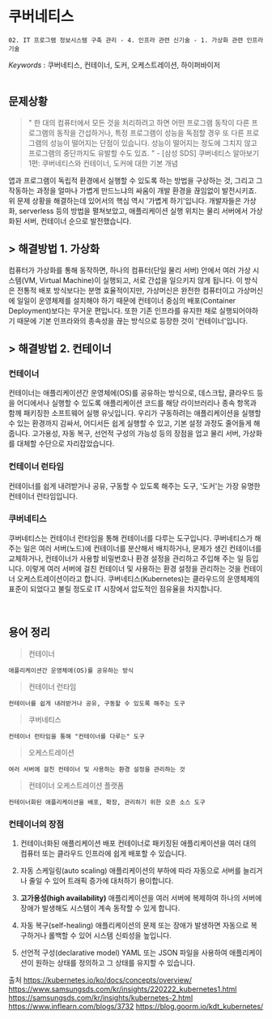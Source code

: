 # 쿠버네티스

    02. IT 프로그램 정보시스템 구축 관리 - 4. 인프라 관련 신기술 - 1. 가상화 관련 인프라 기술

_Keywords_ : 쿠버네티스, 컨테이너, 도커, 오케스트레이션, 하이퍼바이저
<br>
<br>

## 문제상황

> " 한 대의 컴퓨터에서 모든 것을 처리하려고 하면 어떤 프로그램 동작이 다른 프로그램의 동작을 간섭하거나, 특정 프로그램이 성능을 독점할 경우 또 다른 프로그램의 성능이 떨어지는 단점이 있습니다. 성능이 떨어지는 정도에 그치지 않고 프로그램의 중단까지도 유발할 수도 있죠. "
> \- [삼성 SDS] 쿠버네티스 알아보기 1편: 쿠버네티스와 컨테이너, 도커에 대한 기본 개념

앱과 프로그램이 독립적 환경에서 실행할 수 있도록 하는 방법을 구상하는 것, 그리고 그 작동하는 과정을 얼마나 가볍게 만드느냐의 싸움이 개발 환경을 끊임없이 발전시키죠. 위 문제 상황을 해결하는데 있어서의 핵심 역시 '가볍게 하기'입니다. 개발자들은 가상화, serverless 등의 방법을 펼쳐보았고, 애플리케이션 실행 위치는 물리 서버에서 가상화된 서버, 컨테이너 순으로 발전했습니다.

## > 해결방법 1. 가상화

컴퓨터가 가상화를 통해 동작하면, 하나의 컴퓨터(단일 물리 서버) 안에서 여러 가상 시스템(VM, Virtual Machine)이 실행되고, 서로 간섭을 일으키지 않게 됩니다. 이 방식은 전통적 배포 방식보다는 분명 효율적이지만, 가상머신은 완전한 컴퓨터이고 가상머신에 일일이 운영체제를 설치해야 하기 때문에 컨테이너 중심의 배포(Container Deployment)보다는 무거운 편입니다. 또한 기존 인프라를 유지한 채로 실행되어야하기 때문에 기본 인프라와의 종속성을 끊는 방식으로 등장한 것이 '컨테이너'입니다.

## > 해결방법 2. 컨테이너

### 컨테이너

컨테이너는 애플리케이션간 운영체에(OS)를 공유하는 방식으로, 데스크탑, 클라우드 등을 어디에서나 실행할 수 있도록 애플리케이션 코드를 해당 라이브러리나 종속 항목과 함께 패키징한 소프트웨어 실행 유닛입니다. 우리가 구동하려는 애플리케이션을 실행할 수 있는 환경까지 감싸서, 어디서든 쉽게 실행할 수 있고, 기본 설정 과정도 줄어들게 해줍니다. 고가용성, 자동 복구, 선언적 구성의 가능성 등의 장점을 업고 물리 서버, 가상화를 대체할 수단으로 자리잡았습니다.

### 컨테이너 런타임

컨테이너를 쉽게 내려받거나 공유, 구동할 수 있도록 해주는 도구, '도커'는 가장 유명한 컨테이너 런타임입니다.

### 쿠버네티스

쿠버네티스는 컨테이너 런타임을 통해 컨테이너를 다루는 도구입니다. 쿠버네티스가 해 주는 일은 여러 서버(노드)에 컨테이너를 분산해서 배치하거나, 문제가 생긴 컨테이너를 교체하거나, 컨테이너가 사용할 비밀번호나 환경 설정을 관리하고 주입해 주는 일 등입니다. 이렇게 여러 서버에 걸친 컨테이너 및 사용하는 환경 설정을 관리하는 것을 컨테이너 오케스트레이션이라고 합니다. 쿠버네티스(Kubernetes)는 클라우드의 운영체제의 표준이 되었다고 불릴 정도로 IT 시장에서 압도적인 점유율을 차지합니다.

<br>

## 용어 정리

> 컨테이너<br>

    애플리케이션간 운영체에(OS)를 공유하는 방식

> 컨테이너 런타임<br>

    컨테이너를 쉽게 내려받거나 공유, 구동할 수 있도록 해주는 도구

> 쿠버네티스<br>

    컨테이너 런타임을 통해 "컨테이너를 다루는" 도구

> 오케스트레이션<br>

    여러 서버에 걸친 컨테이너 및 사용하는 환경 설정을 관리하는 것

> 컨테이너 오케스트레이션 플랫폼<br>

    컨테이너화된 애플리케이션을 배포, 확장, 관리하기 위한 오픈 소스 도구

### 컨테이너의 장점

1. 컨테이너화된 애플리케이션 배포 컨테이너로 패키징된 애플리케이션을 여러 대의 컴퓨터 또는 클라우드 인프라에 쉽게 배포할 수 있습니다.

2. 자동 스케일링(auto scaling) 애플리케이션의 부하에 따라 자동으로 서버를 늘리거나 줄일 수 있어 트래픽 증가에 대처하기 용이합니다.

3. **고가용성(high availability)** 애플리케이션을 여러 서버에 복제하여 하나의 서버에 장애가 발생해도 시스템이 계속 동작할 수 있게 합니다.

4. 자동 복구(self-healing) 애플리케이션의 문제 또는 장애가 발생하면 자동으로 복구하거나 롤백할 수 있어 시스템 신뢰성을 높입니다.

5. 선언적 구성(declarative model) YAML 또는 JSON 파일을 사용하여 애플리케이션이 원하는 상태를 정의하고 그 상태를 유지할 수 있습니다.

출처
https://kubernetes.io/ko/docs/concepts/overview/
https://www.samsungsds.com/kr/insights/220222_kubernetes1.html
https://samsungsds.com/kr/insights/kubernetes-2.html
https://www.inflearn.com/blogs/3732
https://blog.goorm.io/kdt_kubernetes/
